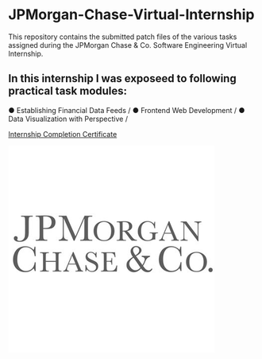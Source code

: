 # JPMorgan-Chase-Virtual-Internship
This repository contains the submitted patch files of the various tasks assigned during the JPMorgan Chase &amp; Co. Software Engineering Virtual Internship.

## In this internship I was exposeed to following practical task modules:
● Establishing Financial Data Feeds /
● Frontend Web Development /
● Data Visualization with Perspective /

[Internship Completion Certificate](https://drive.google.com/file/d/1aZBZjd_VTJNGovepXKiZN8oHbqelLEhd/view)


![Home Screen](https://github.com/utkarshtrivedi56/JPMorgan-and-Chase-Virtual-Internship-tasks/blob/master/img.jpg)

